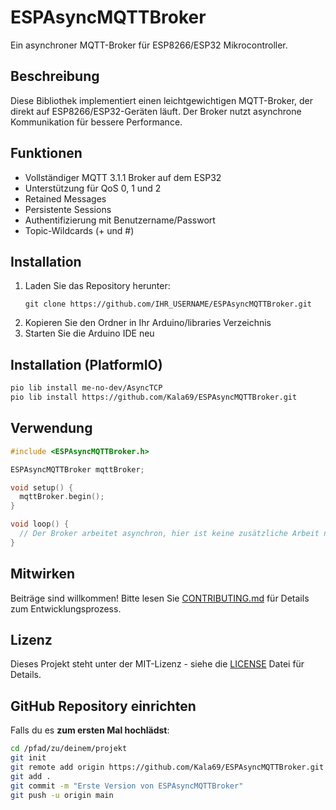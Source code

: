 # ESPAsyncMQTTBroker

Ein asynchroner MQTT-Broker für ESP8266/ESP32 Mikrocontroller.

## Beschreibung

Diese Bibliothek implementiert einen leichtgewichtigen MQTT-Broker, der direkt auf ESP8266/ESP32-Geräten läuft. Der Broker nutzt asynchrone Kommunikation für bessere Performance.

## Funktionen

- Vollständiger MQTT 3.1.1 Broker auf dem ESP32
- Unterstützung für QoS 0, 1 und 2
- Retained Messages
- Persistente Sessions
- Authentifizierung mit Benutzername/Passwort
- Topic-Wildcards (+ und #)

## Installation

1. Laden Sie das Repository herunter:
   ```
   git clone https://github.com/IHR_USERNAME/ESPAsyncMQTTBroker.git
   ```
2. Kopieren Sie den Ordner in Ihr Arduino/libraries Verzeichnis
3. Starten Sie die Arduino IDE neu

## Installation (PlatformIO)
```bash
pio lib install me-no-dev/AsyncTCP
pio lib install https://github.com/Kala69/ESPAsyncMQTTBroker.git
```

## Verwendung

```cpp
#include <ESPAsyncMQTTBroker.h>

ESPAsyncMQTTBroker mqttBroker;

void setup() {
  mqttBroker.begin();
}

void loop() {
  // Der Broker arbeitet asynchron, hier ist keine zusätzliche Arbeit nötig
}
```

## Mitwirken

Beiträge sind willkommen! Bitte lesen Sie [CONTRIBUTING.md](CONTRIBUTING.md) für Details zum Entwicklungsprozess.

## Lizenz

Dieses Projekt steht unter der MIT-Lizenz - siehe die [LICENSE](LICENSE) Datei für Details.

## GitHub Repository einrichten
Falls du es **zum ersten Mal hochlädst**:
```bash
cd /pfad/zu/deinem/projekt
git init
git remote add origin https://github.com/Kala69/ESPAsyncMQTTBroker.git
git add .
git commit -m "Erste Version von ESPAsyncMQTTBroker"
git push -u origin main
